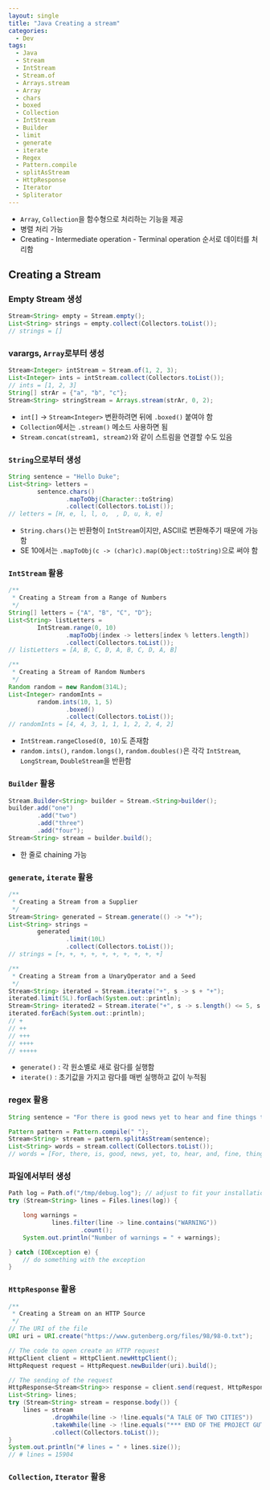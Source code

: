 ```yaml
---
layout: single
title: "Java Creating a stream"
categories:
  - Dev
tags:
  - Java
  - Stream
  - IntStream
  - Stream.of
  - Arrays.stream
  - Array
  - chars
  - boxed
  - Collection
  - IntStream
  - Builder
  - limit
  - generate
  - iterate
  - Regex
  - Pattern.compile
  - splitAsStream
  - HttpResponse
  - Iterator
  - Spliterator
---
```


- `Array`, `Collection`을 함수형으로 처리하는 기능을 제공
- 병렬 처리 가능
- Creating - Intermediate operation - Terminal operation 순서로 데이터를 처리함

## Creating a Stream

### Empty Stream 생성

```java
Stream<String> empty = Stream.empty();
List<String> strings = empty.collect(Collectors.toList());
// strings = []
```

### varargs, `Array`로부터 생성

```java
Stream<Integer> intStream = Stream.of(1, 2, 3);
List<Integer> ints = intStream.collect(Collectors.toList());
// ints = [1, 2, 3]
String[] strAr = {"a", "b", "c"};
Stream<String> stringStream = Arrays.stream(strAr, 0, 2);
```

- `int[]` → `Stream<Integer>` 변환하려면 뒤에 `.boxed()` 붙여야 함
- `Collection`에서는 `.stream()` 메소드 사용하면 됨
- `Stream.concat(stream1, stream2)`와 같이 스트림을 연결할 수도 있음

### `String`으로부터 생성

```java
String sentence = "Hello Duke";
List<String> letters =
        sentence.chars()
                .mapToObj(Character::toString)
                .collect(Collectors.toList());
// letters = [H, e, l, l, o,  , D, u, k, e]
```

- `String.chars()`는 반환형이 `IntStream`이지만, ASCII로 변환해주기 때문에 가능함
- SE 10에서는 `.mapToObj(c -> (char)c).map(Object::toString)`으로 써야 함

### `IntStream` 활용

```java
/**
 * Creating a Stream from a Range of Numbers
 */
String[] letters = {"A", "B", "C", "D"};
List<String> listLetters =
        IntStream.range(0, 10)
                .mapToObj(index -> letters[index % letters.length])
                .collect(Collectors.toList());
// listLetters = [A, B, C, D, A, B, C, D, A, B]

/**
 * Creating a Stream of Random Numbers
 */
Random random = new Random(314L);
List<Integer> randomInts =
        random.ints(10, 1, 5)
                .boxed()
                .collect(Collectors.toList());
// randomInts = [4, 4, 3, 1, 1, 1, 2, 2, 4, 2]
```

- `IntStream.rangeClosed(0, 10)`도 존재함
- `random.ints()`, `random.longs()`, `random.doubles()`은 각각 `IntStream`, `LongStream`, `DoubleStream`을 반환함

### `Builder` 활용

```java
Stream.Builder<String> builder = Stream.<String>builder();
builder.add("one")
        .add("two")
        .add("three")
        .add("four");
Stream<String> stream = builder.build();
```

- 한 줄로 chaining 가능

### `generate`, `iterate` 활용

```java
/**
 * Creating a Stream from a Supplier
 */
Stream<String> generated = Stream.generate(() -> "+");
List<String> strings =
        generated
                .limit(10L)
                .collect(Collectors.toList());
// strings = [+, +, +, +, +, +, +, +, +, +]

/**
 * Creating a Stream from a UnaryOperator and a Seed
 */
Stream<String> iterated = Stream.iterate("+", s -> s + "+");
iterated.limit(5L).forEach(System.out::println);
Stream<String> iterated2 = Stream.iterate("+", s -> s.length() <= 5, s -> s + "+");
iterated.forEach(System.out::println);
// +
// ++
// +++
// ++++
// +++++
```

- `generate()` : 각 원소별로 새로 람다를 실행함
- `iterate()` : 초기값을 가지고 람다를 매번 실행하고 값이 누적됨

### regex 활용

```java
String sentence = "For there is good news yet to hear and fine things to be seen";

Pattern pattern = Pattern.compile(" ");
Stream<String> stream = pattern.splitAsStream(sentence);
List<String> words = stream.collect(Collectors.toList());
// words = [For, there, is, good, news, yet, to, hear, and, fine, things, to, be, seen]
```

### 파일에서부터 생성

```java
Path log = Path.of("/tmp/debug.log"); // adjust to fit your installation
try (Stream<String> lines = Files.lines(log)) {

    long warnings =
            lines.filter(line -> line.contains("WARNING"))
                    .count();
    System.out.println("Number of warnings = " + warnings);

} catch (IOException e) {
    // do something with the exception
}
```

### `HttpResponse` 활용

```java
/**
 * Creating a Stream on an HTTP Source
 */
// The URI of the file
URI uri = URI.create("https://www.gutenberg.org/files/98/98-0.txt");

// The code to open create an HTTP request
HttpClient client = HttpClient.newHttpClient();
HttpRequest request = HttpRequest.newBuilder(uri).build();

// The sending of the request
HttpResponse<Stream<String>> response = client.send(request, HttpResponse.BodyHandlers.ofLines());
List<String> lines;
try (Stream<String> stream = response.body()) {
    lines = stream
            .dropWhile(line -> !line.equals("A TALE OF TWO CITIES"))
            .takeWhile(line -> !line.equals("*** END OF THE PROJECT GUTENBERG EBOOK A TALE OF TWO CITIES ***"))
            .collect(Collectors.toList());
}
System.out.println("# lines = " + lines.size());
// # lines = 15904
```

### `Collection`, `Iterator` 활용
